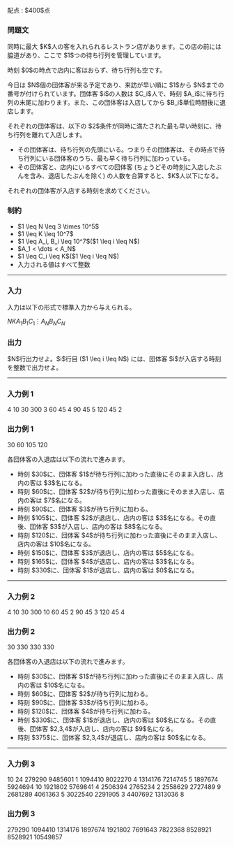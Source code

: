 
<div>

<span>

<span>

<p>
配点 : $400$点
</p>

<div>

<section>

### **問題文**

<p>
同時に最大 $K$人の客を入れられるレストラン店があります。この店の前には脇道があり、ここで $1$つの待ち行列を管理しています。
</p>

<p>
時刻 $0$の時点で店内に客はおらず、待ち行列も空です。
</p>

<p>
今日は $N$個の団体客が来る予定であり、来訪が早い順に $1$から $N$までの番号が付けられています。団体客 $i$の人数は $C_i$人で、時刻 $A_i$に待ち行列の末尾に加わります。また、この団体客は入店してから $B_i$単位時間後に退店します。
</p>

<p>
それぞれの団体客は、以下の $2$条件が同時に満たされた最も早い時刻に、待ち行列を離れて入店します。
</p>

<ul>

<li>
その団体客は、待ち行列の先頭にいる。つまりその団体客は、その時点で待ち行列にいる団体客のうち、最も早く待ち行列に加わっている。
</li>

<li>
その団体客と、店内にいるすべての団体客 (ちょうどその時刻に入店したぶんを含み、退店したぶんを除く) の人数を合算すると、$K$人以下になる。
</li>

</ul>

<p>
それぞれの団体客が入店する時刻を求めてください。
</p>

</section>

</div>

<div>

<section>

### **制約**

<ul>

<li>
$1 \leq N \leq 3 \times 10^5$
</li>

<li>
$1 \leq K \leq 10^7$
</li>

<li>
$1 \leq A_i, B_i \leq 10^7$($1 \leq i \leq N$)
</li>

<li>
$A_1 < \dots < A_N$
</li>

<li>
$1 \leq C_i \leq K$($1 \leq i \leq N$)
</li>

<li>
入力される値はすべて整数
</li>

</ul>

</section>

</div>

---

<div>

<div>

<section>

### **入力**

<p>
入力は以下の形式で標準入力から与えられる。
</p>

<div>

$N$$K$$A_1$$B_1$$C_1$$\vdots$$A_N$$B_N$$C_N$
</div>

</section>

</div>

<div>

<section>

### **出力**

<p>
$N$行出力せよ。$i$行目 ($1 \leq i \leq N$) には、団体客 $i$が入店する時刻を整数で出力せよ。
</p>

</section>

</div>

</div>

---

<div>

<section>

### **入力例 1**

<div>

4 10
30 300 3
60 45 4
90 45 5
120 45 2

</div>

</section>

</div>

<div>

<section>

### **出力例 1**

<div>

30
60
105
120

</div>

<p>
各団体客の入退店は以下の流れで進みます。
</p>

<ul>

<li>
時刻 $30$に、団体客 $1$が待ち行列に加わった直後にそのまま入店し、店内の客は $3$名になる。
</li>

<li>
時刻 $60$に、団体客 $2$が待ち行列に加わった直後にそのまま入店し、店内の客は $7$名になる。
</li>

<li>
時刻 $90$に、団体客 $3$が待ち行列に加わる。
</li>

<li>
時刻 $105$に、団体客 $2$が退店し、店内の客は $3$名になる。その直後、団体客 $3$が入店し、店内の客は $8$名になる。
</li>

<li>
時刻 $120$に、団体客 $4$が待ち行列に加わった直後にそのまま入店し、店内の客は $10$名になる。
</li>

<li>
時刻 $150$に、団体客 $3$が退店し、店内の客は $5$名になる。
</li>

<li>
時刻 $165$に、団体客 $4$が退店し、店内の客は $3$名になる。
</li>

<li>
時刻 $330$に、団体客 $1$が退店し、店内の客は $0$名になる。
</li>

</ul>

</section>

</div>

---

<div>

<section>

### **入力例 2**

<div>

4 10
30 300 10
60 45 2
90 45 3
120 45 4

</div>

</section>

</div>

<div>

<section>

### **出力例 2**

<div>

30
330
330
330

</div>

<p>
各団体客の入退店は以下の流れで進みます。
</p>

<ul>

<li>
時刻 $30$に、団体客 $1$が待ち行列に加わった直後にそのまま入店し、店内の客は $10$名になる。
</li>

<li>
時刻 $60$に、団体客 $2$が待ち行列に加わる。
</li>

<li>
時刻 $90$に、団体客 $3$が待ち行列に加わる。
</li>

<li>
時刻 $120$に、団体客 $4$が待ち行列に加わる。
</li>

<li>
時刻 $330$に、団体客 $1$が退店し、店内の客は $0$名になる。その直後、団体客 $2,3,4$が入店し、店内の客は $9$名になる。
</li>

<li>
時刻 $375$に、団体客 $2,3,4$が退店し、店内の客は $0$名になる。
</li>

</ul>

</section>

</div>

---

<div>

<section>

### **入力例 3**

<div>

10 24
279290 9485601 1
1094410 8022270 4
1314176 7214745 5
1897674 5924694 10
1921802 5769841 4
2506394 2765234 2
2558629 2727489 9
2681289 4061363 5
3022540 2291905 3
4407692 1313036 8

</div>

</section>

</div>

<div>

<section>

### **出力例 3**

<div>

279290
1094410
1314176
1897674
1921802
7691643
7822368
8528921
8528921
10549857

</div>

</section>

</div>

</span>

</span>

</div>
